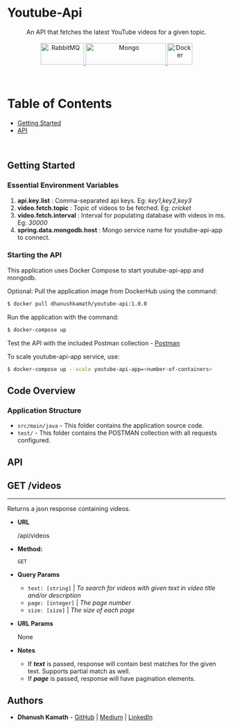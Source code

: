 # Youtube-Api
<p align="center">
An API that fetches the latest YouTube videos for a given topic. <br><br>
  <a href="https://spring.io/projects/spring-boot">
    <img alt="RabbitMQ" src = "https://i2.wp.com/www.thecuriousdev.org/wp-content/uploads/2017/12/spring-boot-logo.png" height=50 width=100>
  </a>
  <a href="https://www.mongodb.com/">
    <img alt="Mongo" src="https://webassets.mongodb.com/_com_assets/cms/MongoDB_Logo_FullColorBlack_RGB-4td3yuxzjs.png" height=50 width=185/>
  </a>
  <a href="https://www.docker.com/">
    <img alt="Docker" src = "https://www.docker.com/sites/default/files/d8/2019-07/vertical-logo-monochromatic.png" height=50 width=58>
  </a>
</p>
<br>

# Table of Contents
- [Getting Started](#getting-started)
- [API](#api)
<br>

## Getting Started
### Essential Environment Variables
1. <b>api.key.list</b> : Comma-separated api keys. Eg: <i>key1,key2,key3</i>
2. <b>video.fetch.topic</b> : Topic of videos to be fetched. Eg: <i>cricket</i>
3. <b>video.fetch.interval</b> : Interval for populating database with videos in ms. Eg: <i>30000</i> 
4. <b>spring.data.mongodb.host</b> : Mongo service name for youtube-api-app to connect. 



### Starting the API
This application uses Docker Compose to start youtube-api-app and mongodb. 

Optional: Pull the application image from DockerHub using the command:
  ```bash
  $ docker pull dhanushkamath/youtube-api:1.0.0
  ```

Run the application with the command:
  ```bash
  $ docker-compose up
  ```

Test the API with the included Postman collection - [Postman](test/)  

To scale youtube-api-app service, use:
  ```bash
  $ docker-compose up --scale youtube-api-app=<number-of-containers>
  ```

## Code Overview
### Application Structure
- `src/main/java` - This folder contains the application source code.
- `test/` - This folder contains the POSTMAN collection with all requests configured.

## API
## GET /videos
----
  Returns a json response containing videos. 

* **URL**

  /api/videos

* **Method:**

  `GET`   
    
*  **Query Params**
   
   
    * `text: [string]` | <i>To search for videos with given text in video title and/or description</i>
    * `page: [integer]` | <i>The page number</i>   
    * `size: [size]` | <i>The size of each page</i>
    
 * **URL Params**
   
    None

* **Notes**
  * If <i><b>text</b></i> is passed, response will contain best matches for the given text. Supports partial match as well.
  * If <i><b>page</b></i> is passed, response will have pagination elements. 

 
## Authors
* **Dhanush Kamath** - [GitHub](https://github.com/dhanushkamath) | [Medium](https://dhanushnkamath.medium.com) | [LinkedIn](http://dhanushnkamath.medium.com)